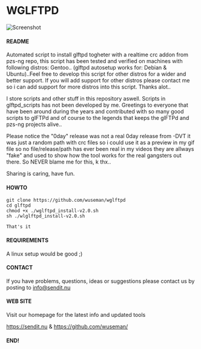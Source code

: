 # WGLFTPD
![Screenshot](archive/wglandwpz.gif)

#### README
                                                                         
Automated script to install glftpd togheter with a realtime crc addon from pzs-ng repo, this script has been tested and verified on machines with following distros: 
Gentoo.. (glftpd autosetup works for: Debian & Ubuntu)..Feel free to develop this script for other distros for a wider and better support.
If you will add support for other distros please contact me so i can add support for more distros into this script. Thanks alot..

I store scripts and other stuff in this repository aswell. Scripts in glftpd_scripts has not been developed by me. Greetings to everyone that have been around during
the years and contributed with so many good scripts to glFTPd and of course to the legends that keeps the glFTPd and pzs-ng projects alive..

Please notice the "0day" release was not a real 0day release from -DVT it was just a random path with crc files so i could use it as a preview in my gif file 
so no file/release/path has ever been real in my videos they are allways "fake" and used to show how the tool works for the real gangsters out there. So NEVER  blame me for 
this, k thx.. 

Sharing is caring, have fun.

#### HOWTO
    
    git clone https://github.com/wuseman/wglftpd
    cd glftpd
    chmod +x ./wglftpd_install-v2.0.sh
    sh ./wlglftpd_install-v2.0.sh
  
    That's it 

#### REQUIREMENTS

A linux setup would be good ;)

#### CONTACT 

If you have problems, questions, ideas or suggestions please contact
us by posting to info@sendit.nu

#### WEB SITE

Visit our homepage for the latest info and updated tools

https://sendit.nu & https://github.com/wuseman/

#### END!

